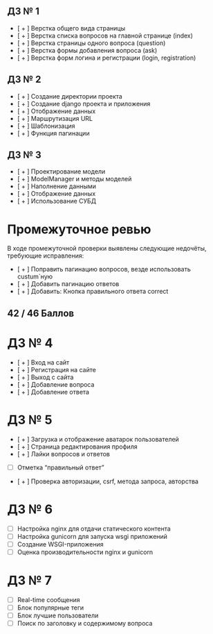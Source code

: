## ДЗ № 1

- [ + ] Верстка общего вида страницы
- [ + ] Верстка списка вопросов на главной странице (index)
- [ + ] Верстка страницы одного вопроса (question)
- [ + ] Верстка формы добавления вопроса (ask)
- [ + ] Верстка форм логина и регистрации (login, registration)

## ДЗ № 2
- [ + ] Создание директории проекта
- [ + ] Создание django проекта и приложения
- [ + ] Отображение данных
- [ + ] Маршрутизация URL
- [ + ] Шаблонизация
- [ + ] Функция пагинации

## ДЗ № 3
- [ + ] Проектирование модели
- [ + ] ModelManager и методы моделей
- [ + ] Наполнение данными
- [ + ] Отображение данных
- [ + ] Использование СУБД

# Промежуточное ревью
В ходе промежуточной проверки выявлены следующие недочёты, требующие исправления:
- [ + ] Поправить пагинацию вопросов, везде использовать custum`ную
- [ + ] Добавить пагинацию ответов
- [ + ] Добавить: Кнопка правильного ответа correct
## 42 / 46 Баллов

# ДЗ № 4
- [ + ] Вход на сайт
- [ + ] Регистрация на сайте
- [ + ] Выход с сайта
- [ + ] Добавление вопроса
- [ + ] Добавление ответа

# ДЗ № 5
- [ + ] Загрузка и отображение аватарок пользователей
- [ + ] Страница редактирования профиля
- [ + ] Лайки вопросов и ответов
- [ ] Отметка “правильный ответ”
- [ + ] Проверка авторизации, csrf, метода запроса, авторства

# ДЗ № 6
- [ ] Настройка nginx для отдачи статического контента
- [ ] Настройка gunicorn для запуска wsgi приложений
- [ ] Создание WSGI-приложения
- [ ] Оценка производительности nginx и gunicorn

# ДЗ № 7
- [ ] Real-time сообщения
- [ ] Блок популярные теги
- [ ] Блок лучшие пользователи
- [ ] Поиск по заголовку и содержимому вопроса
